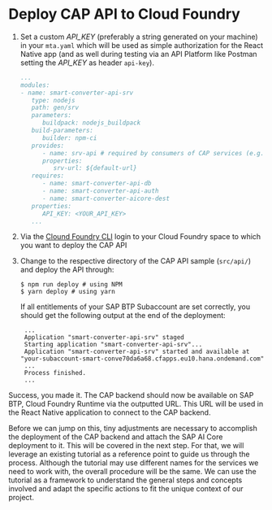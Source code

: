 # Deploy CAP API to Cloud Foundry

1. Set a custom _API_KEY_ (preferably a string generated on your machine) in your `mta.yaml` which will be used as simple authorization for the React Native app (and as well during testing via an API Platform like Postman setting the _API_KEY_ as header `api-key`).

   ```yaml
   ...
   modules:
   - name: smart-converter-api-srv
      type: nodejs
      path: gen/srv
      parameters:
         buildpack: nodejs_buildpack
      build-parameters:
         builder: npm-ci
      provides:
         - name: srv-api # required by consumers of CAP services (e.g. approuter)
         properties:
            srv-url: ${default-url}
      requires:
         - name: smart-converter-api-db
         - name: smart-converter-api-auth
         - name: smart-converter-aicore-dest
      properties:
         API_KEY: <YOUR_API_KEY>
      ...
   ```

2. Via the [Clound Foundry CLI](https://docs.cloudfoundry.org/cf-cli/install-go-cli.html) login to your Cloud Foundry space to which you want to deploy the CAP API
3. Change to the respective directory of the CAP API sample (`src/api/`) and deploy the API through:

   ```console
   $ npm run deploy # using NPM
   $ yarn deploy # using yarn
   ```

   If all entitlements of your SAP BTP Subaccount are set correctly, you should get the following output at the end of the deployment:

   ```console
    ...
    Application "smart-converter-api-srv" staged
    Starting application "smart-converter-api-srv"...
    Application "smart-converter-api-srv" started and available at "your-subaccount-smart-conve70da6a68.cfapps.eu10.hana.ondemand.com"
    ...
    Process finished.
    ...
   ```

Success, you made it. The CAP backend should now be available on SAP BTP, Cloud Foundry Runtime via the outputted URL. This URL will be used in the React Native application to connect to the CAP backend.

Before we can jump on this, tiny adjustments are necessary to accomplish the deployment of the CAP backend and attach the SAP AI Core deployment to it. This will be covered in the next step. For that, we will leverage an existing tutorial as a reference point to guide us through the process. Although the tutorial may use different names for the services we need to work with, the overall procedure will be the same. We can use the tutorial as a framework to understand the general steps and concepts involved and adapt the specific actions to fit the unique context of our project.
